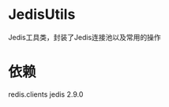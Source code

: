 # JedisUtils
Jedis工具类，封装了Jedis连接池以及常用的操作

# 依赖
<dependency>
    <groupId>redis.clients</groupId>
    <artifactId>jedis</artifactId>
    <version>2.9.0</version>
</dependency>
